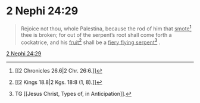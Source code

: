 # 2 Nephi 24:29

> Rejoice not thou, whole Palestina, because the rod of him that <u>smote</u>[^a] thee is broken; for out of the serpent’s root shall come forth a cockatrice, and his <u>fruit</u>[^b] shall be a <u>fiery flying serpent</u>[^c] .

[2 Nephi 24:29](https://www.churchofjesuschrist.org/study/scriptures/bofm/2-ne/24?lang=eng&id=p29#p29)


[^a]: [[2 Chronicles 26.6|2 Chr. 26:6.]]
[^b]: [[2 Kings 18.8|2 Kgs. 18:8 (1, 8).]]
[^c]: TG [[Jesus Christ, Types of, in Anticipation]].
